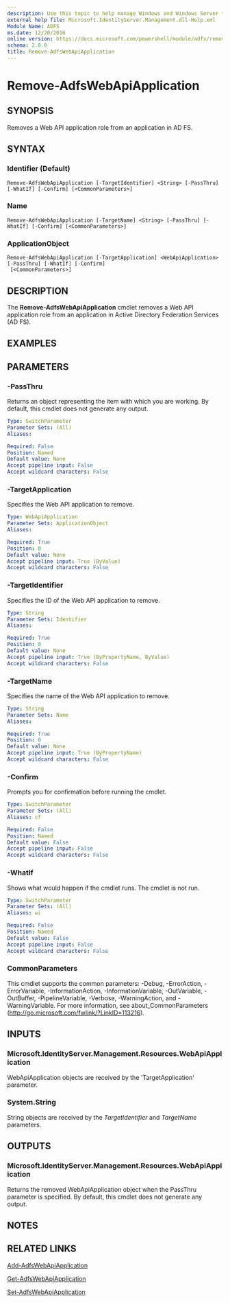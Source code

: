 ```yaml
---
description: Use this topic to help manage Windows and Windows Server technologies with Windows PowerShell.
external help file: Microsoft.IdentityServer.Management.dll-Help.xml
Module Name: ADFS
ms.date: 12/20/2016
online version: https://docs.microsoft.com/powershell/module/adfs/remove-adfswebapiapplication?view=windowsserver2019-ps&wt.mc_id=ps-gethelp
schema: 2.0.0
title: Remove-AdfsWebApiApplication
---
```


# Remove-AdfsWebApiApplication

## SYNOPSIS
Removes a Web API application role from an application in AD FS.

## SYNTAX

### Identifier (Default)
```
Remove-AdfsWebApiApplication [-TargetIdentifier] <String> [-PassThru] [-WhatIf] [-Confirm] [<CommonParameters>]
```

### Name
```
Remove-AdfsWebApiApplication [-TargetName] <String> [-PassThru] [-WhatIf] [-Confirm] [<CommonParameters>]
```

### ApplicationObject
```
Remove-AdfsWebApiApplication [-TargetApplication] <WebApiApplication> [-PassThru] [-WhatIf] [-Confirm]
 [<CommonParameters>]
```

## DESCRIPTION
The **Remove-AdfsWebApiApplication** cmdlet removes a Web API application role from an application in Active Directory Federation Services (AD FS).

## EXAMPLES

## PARAMETERS

### -PassThru
Returns an object representing the item with which you are working.
By default, this cmdlet does not generate any output.

```yaml
Type: SwitchParameter
Parameter Sets: (All)
Aliases: 

Required: False
Position: Named
Default value: None
Accept pipeline input: False
Accept wildcard characters: False
```

### -TargetApplication
Specifies the Web API application to remove.

```yaml
Type: WebApiApplication
Parameter Sets: ApplicationObject
Aliases: 

Required: True
Position: 0
Default value: None
Accept pipeline input: True (ByValue)
Accept wildcard characters: False
```

### -TargetIdentifier
Specifies the ID of the Web API application to remove.

```yaml
Type: String
Parameter Sets: Identifier
Aliases: 

Required: True
Position: 0
Default value: None
Accept pipeline input: True (ByPropertyName, ByValue)
Accept wildcard characters: False
```

### -TargetName
Specifies the name of the Web API application to remove.

```yaml
Type: String
Parameter Sets: Name
Aliases: 

Required: True
Position: 0
Default value: None
Accept pipeline input: True (ByPropertyName)
Accept wildcard characters: False
```

### -Confirm
Prompts you for confirmation before running the cmdlet.

```yaml
Type: SwitchParameter
Parameter Sets: (All)
Aliases: cf

Required: False
Position: Named
Default value: False
Accept pipeline input: False
Accept wildcard characters: False
```

### -WhatIf
Shows what would happen if the cmdlet runs.
The cmdlet is not run.

```yaml
Type: SwitchParameter
Parameter Sets: (All)
Aliases: wi

Required: False
Position: Named
Default value: False
Accept pipeline input: False
Accept wildcard characters: False
```

### CommonParameters
This cmdlet supports the common parameters: -Debug, -ErrorAction, -ErrorVariable, -InformationAction, -InformationVariable, -OutVariable, -OutBuffer, -PipelineVariable, -Verbose, -WarningAction, and -WarningVariable. For more information, see about_CommonParameters (http://go.microsoft.com/fwlink/?LinkID=113216).

## INPUTS

### Microsoft.IdentityServer.Management.Resources.WebApiApplication

WebApiApplication objects are received by the 'TargetApplication' parameter.

### System.String

String objects are received by the *TargetIdentifier* and *TargetName* parameters.

## OUTPUTS

### Microsoft.IdentityServer.Management.Resources.WebApiApplication

Returns the removed WebApiApplication object when the PassThru parameter is specified. By default, this cmdlet does not generate any output.

## NOTES

## RELATED LINKS

[Add-AdfsWebApiApplication](./Add-AdfsWebApiApplication.md)

[Get-AdfsWebApiApplication](./Get-AdfsWebApiApplication.md)

[Set-AdfsWebApiApplication](./Set-AdfsWebApiApplication.md)

